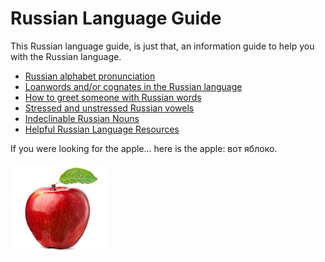 # Russian Language Guide



This Russian language guide, is just that, an information guide to help you with the Russian language.

* [Russian alphabet pronunciation](https://github.com/robertjliguori/Russian_Language_Guide/blob/master/sections/pronunciation.md)
* [Loanwords and/or cognates in the Russian language](https://github.com/robertjliguori/Russian_Language_Guide/blob/master/sections/cognates.md)
* [How to greet someone with Russian words](https://github.com/robertjliguori/Russian_Language_Guide/blob/master/sections/greetings.md)
* [Stressed and unstressed Russian vowels](https://github.com/robertjliguori/Russian_Language_Guide/blob/master/sections/stress.md)
* [Indeclinable Russian Nouns](https://github.com/robertjliguori/Russian_Language_Guide/blob/master/sections/indeclinable.md)
* [Helpful Russian Language Resources](https://github.com/robertjliguori/Russian_Language_Guide/blob/master/sections/resources.md)

If you were looking for the apple... here is the apple: вот яблоко.

![Apple](/images/apple.jpg)
